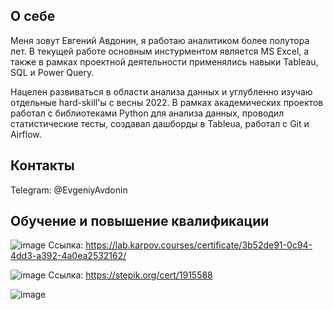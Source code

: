 ## О себе

Меня зовут Евгений Авдонин, я работаю аналитиком более полутора лет. В текущей работе основным инстурментом является MS Excel, а также в рамках проектной деятельности применялись навыки Tableau, SQL и Power Query. 

Нацелен развиваться в области анализа данных и углубленно изучаю отдельные hard-skill'ы с весны 2022. В рамках академических проектов работал с библиотеками Python для анализа данных, проводил статистические тесты, создавал дашборды в Tableua, работал с Git и Airflow. 

## Контакты
Telegram: @EvgeniyAvdonin

## Обучение и повышение квалификации

![image](https://user-images.githubusercontent.com/50587728/213401612-19968722-79b6-4fd3-93a4-5b2e656a0012.png)
Ссылка: https://lab.karpov.courses/certificate/3b52de91-0c94-4dd3-a392-4a0ea2532162/

![image](https://user-images.githubusercontent.com/50587728/213402011-51cf7dd7-63a5-4c6d-be72-38131c713b7d.png)
Ссылка: https://stepik.org/cert/1915588

![image](https://user-images.githubusercontent.com/50587728/213403369-76e7460e-51fc-42d2-beae-56f2b59d236c.png)
